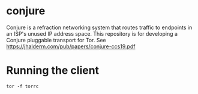 # conjure

Conjure is a refraction networking system that routes traffic to endpoints in an ISP's unused IP address space. This repository is for developing a Conjure pluggable transport for Tor. See https://jhalderm.com/pub/papers/conjure-ccs19.pdf

# Running the client

```
tor -f torrc
```
